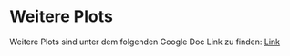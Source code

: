 # Weitere Plots

Weitere Plots sind unter dem folgenden Google Doc Link zu finden:
[Link](https://drive.google.com/drive/folders/1-LpA2GuagfCyjwPguBlWRfEEHpL7soYg)

